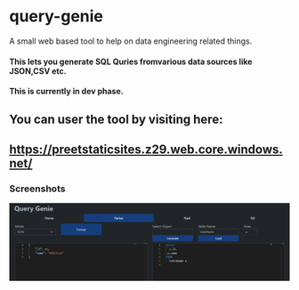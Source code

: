# query-genie
A small web based tool to help on data engineering related things.

#### This lets you generate SQL Quries fromvarious data sources like JSON,CSV etc.
#### This is currently in dev phase.

## You can user the tool by visiting here:
## https://preetstaticsites.z29.web.core.windows.net/


### Screenshots
![Alt text](./image_2023-05-24_222811144.png)
